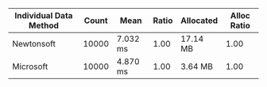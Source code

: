 | Individual Data Method | Count | Mean     | Ratio | Allocated | Alloc Ratio |
| ---------------------- | ----- | -------- | ----- | --------- | ----------- |
| Newtonsoft             | 10000 | 7.032 ms | 1.00  | 17.14 MB  | 1.00        |
| Microsoft              | 10000 | 4.870 ms | 1.00  | 3.64 MB   | 1.00        |
